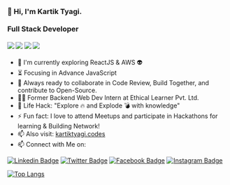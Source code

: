 <h3 align="left">
  <br>👋 Hi, I'm Kartik Tyagi.</br>
  <br> Full Stack Developer
</h3> 

   ####      ![](https://img.shields.io/badge/Web%20Development-%3C%2F%3E-brightgreen) ![](https://img.shields.io/badge/NodeJS-%3C%2F%3E-blue) ![](https://img.shields.io/badge/Backend-%3C%2F%3E-blueviolet) ![](https://img.shields.io/badge/Cloud%20Deployement-%3A%5E-informational)

- :telescope: I'm currently exploring ReactJS & AWS :alien:
- :hourglass_flowing_sand: Focusing in Advance JavaScript
- :microscope: Always ready to collaborate in Code Review, Build Together, and contribute to Open-Source.
- :man_technologist: Former Backend Web Dev Intern at Ethical Learner Pvt. Ltd.
- :dart: Life Hack: "Explore :fire: and Explode :bomb: with knowledge" 
- :zap: Fun fact: I love to attend Meetups and participate in Hackathons for learning & Building Network!
- 📫 Also visit: [kartiktyagi.codes](https://kartiktyagi.codes/)
- :mailbox: Connect with Me on: <br>

[![Linkedin Badge](https://img.shields.io/badge/-@geniakartik-blue?style=flat-square&logo=Linkedin&logoColor=white&link=https://www.linkedin.com/in/genial-kartik/)](https://www.linkedin.com/in/genial-kartik/) [![Twitter Badge](https://img.shields.io/badge/-@genialkartik-1ca0f1?style=flat-square&labelColor=1ca0f1&logo=twitter&logoColor=white&link=https://twitter.com/genialkartik)](https://twitter.com/genialkartik) [![Facebook Badge](https://img.shields.io/badge/-@genialkartik-3b5998?style=flat-square&labelColor=3b5998&logo=facebook&logoColor=white&link=https://www.facebook.com/genialkartik)](https://www.facebook.com/genialkartik) [![Instagram Badge](https://img.shields.io/badge/-@genialkartik-D7008A?style=flat-square&labelColor=D7008A&logo=Instagram&logoColor=white&link=https://www.instagram.com/genialkartik/)](https://www.instagram.com/genialkartik/)

[![Top Langs](https://github-readme-stats.vercel.app/api/top-langs/?username=genialkartik&layout=compact)](https://github.com/genialkartik
)
